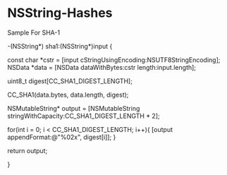 NSString-Hashes
===============


Sample For SHA-1

-(NSString*) sha1:(NSString*)input {

  const char *cstr = [input cStringUsingEncoding:NSUTF8StringEncoding];
  NSData *data = [NSData dataWithBytes:cstr length:input.length];
 
  uint8_t digest[CC_SHA1_DIGEST_LENGTH];
 
  CC_SHA1(data.bytes, data.length, digest);
 
  NSMutableString* output = [NSMutableString stringWithCapacity:CC_SHA1_DIGEST_LENGTH * 2];
 
  for(int i = 0; i < CC_SHA1_DIGEST_LENGTH; i++){
    [output appendFormat:@"%02x", digest[i]];
  }
 
  return output;
 
}
